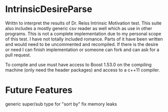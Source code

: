 IntrinsicDesireParse
====================

Writtn to interpret the results of Dr. Reiss Intrinsic Motivation test. This suite also includes a mostly generic csv reader as well which as use in other programs.  This is not a complete implementation due to my personal scope of this test.  I have not totally included romance. Parts of it have been written and would need to be uncommented and recompiled.  If there is the desire or need I can finish implementation or someone can fork and can ask for a pull request.

To compile and use must have access to Boost 1.53.0 on the compiling machine (only need the header packages) and access to a c++11 compiler.

Future Features
====================

generic super/sub type for "sort by"
fix memory leaks
